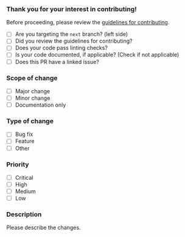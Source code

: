 ### Thank you for your interest in contributing!
Before proceeding, please review the [guidelines for contributing](https://github.com/ZPTXDev/Quaver/blob/master/CONTRIBUTING.md).

- [ ] Are you targeting the `next` branch? (left side)
- [ ] Did you review the guidelines for contributing?
- [ ] Does your code pass linting checks?
- [ ] Is your code documented, if applicable? (Check if not applicable)
- [ ] Does this PR have a linked issue?

### Scope of change
- [ ] Major change
- [ ] Minor change
- [ ] Documentation only

### Type of change
- [ ] Bug fix
- [ ] Feature
- [ ] Other

### Priority
- [ ] Critical
- [ ] High
- [ ] Medium
- [ ] Low

### Description
Please describe the changes.
